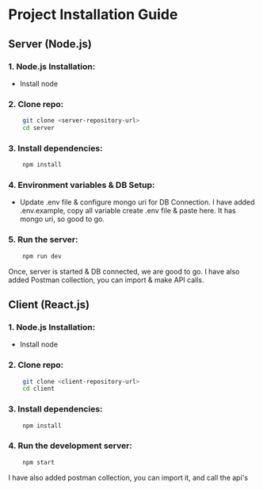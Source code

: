 # Project Installation Guide

## Server (Node.js)

### 1. Node.js Installation:

- Install node

### 2. Clone repo:
```bash
    git clone <server-repository-url>
    cd server
```

### 3. Install dependencies:
```bash
    npm install
```

### 4. Environment variables & DB Setup:

- Update .env file & configure mongo uri for DB Connection. I have added .env.example, copy all variable create .env file & paste here. It has mongo uri, so good to go.

### 5. Run the server:
```bash
    npm run dev
```

Once, server is started & DB connected, we are good to go. I have also added Postman collection, you can import & make API calls.

## Client (React.js)

### 1. Node.js Installation:

- Install node

### 2. Clone repo:
```bash
    git clone <client-repository-url>
    cd client
```

### 3. Install dependencies:
```bash
    npm install
```

### 4. Run the development server:
```bash
    npm start
```

I have also added postman collection, you can import it, and call the api's